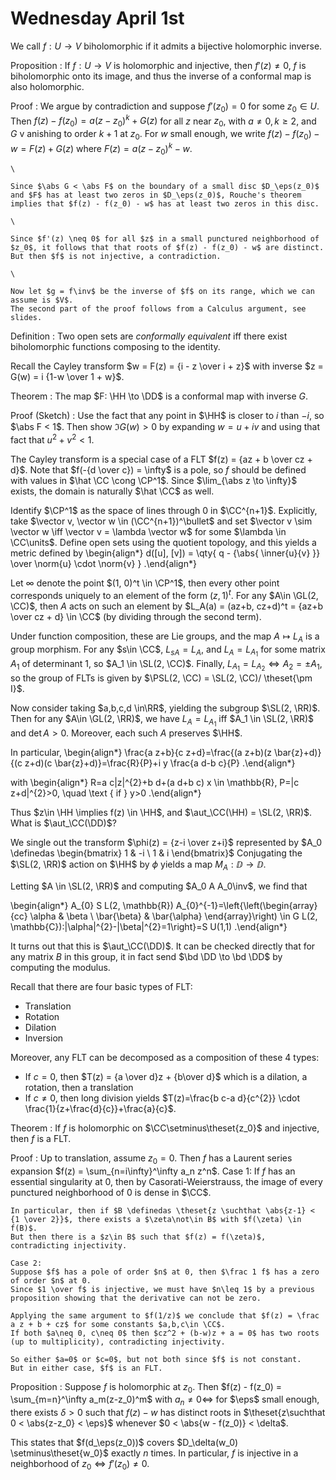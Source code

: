 # Wednesday April 1st

We call $f: U\to V$ biholomorphic if it admits a bijective holomorphic inverse.

Proposition
: If $f: U\to V$ is holomorphic and injective, then $f'(z) \neq 0$, $f$ is biholomorphic onto its image, and thus the inverse of a conformal map is also holomorphic.

Proof
:   We argue by contradiction and suppose $f'(z_0) =0$ for some $z_0 \in U$.
    Then $f(z) - f(z_0) = a(z-z_0)^k + G(z)$ for all $z$ near $z_0$,
    with $a\neq 0, k \geq 2$, and $G$ v anishing to order $k+1$ at $z_0$.
    For $w$ small enough, we write $f(z) - f(z_0) - w = F(z) + G(z)$ where $F(z) = a(z-z_0)^k - w$.

    \

    Since $\abs G < \abs F$ on the boundary of a small disc $D_\eps(z_0)$ and $F$ has at least two zeros in $D_\eps(z_0)$, Rouche's theorem implies that $f(z) - f(z_0) - w$ has at least two zeros in this disc.

    \

    Since $f'(z) \neq 0$ for all $z$ in a small punctured neighborhood of $z_0$, it follows that that roots of $f(z) - f(z_0) - w$ are distinct.
    But then $f$ is not injective, a contradiction.

    \

    Now let $g = f\inv$ be the inverse of $f$ on its range, which we can assume is $V$.
    The second part of the proof follows from a Calculus argument, see slides.


Definition
: Two open sets are *conformally equivalent* iff there exist biholomorphic functions composing to the identity.

Recall the Cayley transform $w = F(z) = {i - z \over i + z}$ with inverse $z = G(w) = i {1-w \over 1 + w}$.

Theorem
: The map $F: \HH \to \DD$ is a conformal map with inverse $G$.

Proof (Sketch)
:   Use the fact that any point in $\HH$ is closer to $i$ than $-i$, so $\abs F < 1$.
    Then show $\Im G(w) > 0$ by expanding $w = u + iv$ and using that fact that $u^2 + v^2 < 1$.

The Cayley transform is a special case of a FLT $f(z) = {az + b \over cz + d}$.
Note that $f(-{d \over c}) = \infty$ is a pole, so $f$ should be defined with values in $\hat \CC \cong \CP^1$.
Since $\lim_{\abs z \to \infty}$ exists, the domain is naturally $\hat \CC$ as well.

Identify $\CP^1$ as the space of lines through $0$ in $\CC^{n+1}$.
Explicitly, take $\vector v, \vector w \in (\CC^{n+1})^\bullet$ and set $\vector v \sim \vector w \iff \vector v = \lambda \vector w$ for some $\lambda \in \CC\units$.
Define open sets using the quotient topology, and this yields a metric defined by
\begin{align*}
d([u], [v]) = \qty{ q - {\abs{ \inner{u}{v}  }} \over \norm{u} \cdot \norm{v} }
.\end{align*}

Let $\infty$ denote the point $(1, 0)^t \in \CP^1$, then every other point corresponds uniquely to an element of the form $(z, 1)^t$.
For any $A\in \GL(2, \CC)$, then $A$ acts on such an element by $L_A(a) = (az+b, cz+d)^t = {az+b \over cz + d} \in \CC$ (by dividing through the second term).

Under function composition, these are Lie groups, and the map $A \mapsto L_A$ is a group morphism.
For any $s\in \CC$, $L_{sA} = L_A$, and $L_A = L_{A_1}$ for some matrix $A_1$ of determinant 1, so $A_1 \in \SL(2, \CC)$.
Finally, $L_{A_1} = L_{A_2} \iff A_2 = \pm A_1$, so the group of FLTs is given by $\PSL(2, \CC) = \SL(2, \CC)/ \theset{\pm I}$.

Now consider taking $a,b,c,d \in\RR$, yielding the subgroup $\SL(2, \RR)$.
Then for any $A\in \GL(2, \RR)$, we have $L_A = L_{A_1}$ iff $A_1 \in \SL(2, \RR)$ and $\det A > 0$.
Moreover, each such $A$ preserves $\HH$.

In particular,
\begin{align*}
\frac{a z+b}{c z+d}=\frac{(a z+b)(z \bar{z}+d)}{(c z+d)(c \bar{z}+d)}=\frac{R}{P}+i y \frac{a d-b c}{P}
.\end{align*}

with
\begin{align*}
R=a c|z|^{2}+b d+(a d+b c) x \in \mathbb{R}, P=|c z+d|^{2}>0, \quad \text { if } y>0
.\end{align*}

Thus $z\in \HH \implies f(z) \in \HH$, and $\aut_\CC(\HH) = \SL(2, \RR)$.
What is $\aut_\CC(\DD)$?

We single out the transform $\phi(z) = {z-i \over z+i}$ represented by
$A_0 \definedas \begin{bmatrix}
1 & -i \
1 & i
\end{bmatrix}$
Conjugating the $\SL(2, \RR)$ action on $\HH$ by $\phi$ yields a map $M_A: \DD \to \DD$.

Letting $A \in \SL(2, \RR)$ and computing $A_0 A A_0\inv$, we find that

\begin{align*}
A_{0} S L(2, \mathbb{R}) A_{0}^{-1}=\left\{\left(\begin{array}{cc}
\alpha & \beta \\
\bar{\beta} & \bar{\alpha}
\end{array}\right) \in G L(2, \mathbb{C}):|\alpha|^{2}-|\beta|^{2}=1\right\}=S U(1,1)
.\end{align*}

It turns out that this is $\aut_\CC(\DD)$.
It can be checked directly that for any matrix $B$ in this group, it in fact send $\bd \DD \to \bd \DD$ by computing the modulus.

Recall that there are four basic types of FLT:

- Translation
- Rotation
- Dilation
- Inversion

Moreover, any FLT can be decomposed as a composition of these 4 types:

- If $c=0$, then $T(z) = {a \over d}z + {b\over d}$ which is a dilation, a rotation, then a translation
- If $c\neq 0$, then long division yields $T(z)=\frac{b c-a d}{c^{2}} \cdot \frac{1}{z+\frac{d}{c}}+\frac{a}{c}$.

Theorem
: If $f$ is holomorphic on $\CC\setminus\theset{z_0}$ and injective, then $f$ is a FLT.


Proof
:   Up to translation, assume $z_0 = 0$.
    Then $f$ has a Laurent series expansion $f(z) = \sum_{n=i\infty}^\infty a_n z^n$.
    Case 1:
    If $f$ has an essential singularity at 0, then by Casorati-Weierstrauss, the image of every punctured neighborhood of 0 is dense in $\CC$.

    In particular, then if $B \definedas \theset{z \suchthat \abs{z-1} < {1 \over 2}}$, there exists a $\zeta\not\in B$ with $f(\zeta) \in f(B)$.
    But then there is a $z\in B$ such that $f(z) = f(\zeta)$, contradicting injectivity.

    Case 2:
    Suppose $f$ has a pole of order $n$ at 0, then $\frac 1 f$ has a zero of order $n$ at 0.
    Since $1 \over f$ is injective, we must have $n\leq 1$ by a previous proposition showing that the derivative can not be zero.

    Applying the same argument to $f(1/z)$ we conclude that $f(z) = \frac a z + b + cz$ for some constants $a,b,c\in \CC$.
    If both $a\neq 0, c\neq 0$ then $cz^2 + (b-w)z + a = 0$ has two roots (up to multiplicity), contradicting injectivity.

    So either $a=0$ or $c=0$, but not both since $f$ is not constant.
    But in either case, $f$ is an FLT.

Proposition
:   Suppose $f$ is holomorphic at $z_0$.
    Then $f(z) - f(z_0) = \sum_{m=n}^\infty a_m(z-z_0)^m$ with $a_n \neq 0 \iff$ for $\eps$ small enough, there exists $\delta > 0$ such that $f(z) - w$ has distinct roots in $\theset{z\suchthat 0 < \abs{z-z_0} < \eps}$ whenever $0 < \abs{w - f(z_0)} < \delta$.

This states that $f(d_\eps(z_0))$ covers $D_\delta(w_0) \setminus\theset{w_0}$ exactly $n$ times.
In particular, $f$ is injective in a neighborhood of $z_0 \iff f'(z_0) \neq 0$.


